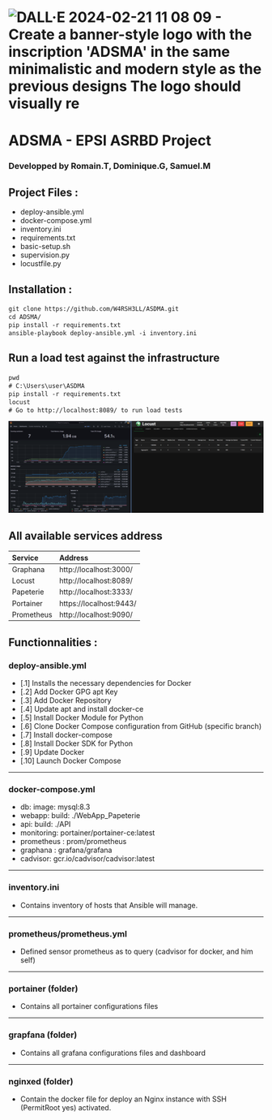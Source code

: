 
# ![DALL·E 2024-02-21 11 08 09 - Create a banner-style logo with the inscription 'ADSMA' in the same minimalistic and modern style as the previous designs  The logo should visually re](https://github.com/W4RSH3LL/ASDMA/assets/129652925/4c3a8a97-4eac-4e72-92bc-89da3c2313d9)
# ADSMA - EPSI ASRBD Project
### Developped by Romain.T, Dominique.G, Samuel.M
## Project Files :
- deploy-ansible.yml
- docker-compose.yml
- inventory.ini
- requirements.txt
- basic-setup.sh
- supervision.py
- locustfile.py

## Installation :
```
git clone https://github.com/W4RSH3LL/ASDMA.git
cd ADSMA/
pip install -r requirements.txt
ansible-playbook deploy-ansible.yml -i inventory.ini
```
## Run a load test against the infrastructure
```
pwd
# C:\Users\user\ASDMA
pip install -r requirements.txt
locust 
# Go to http://localhost:8089/ to run load tests
```
![alt text](img/loadtest_example.png)

## All available services address
| Service  | Address          |
| :--------------- |:---------------|
| Graphana    |http://localhost:3000/|
| Locust    |http://localhost:8089/|
| Papeterie   |http://localhost:3333/|
|Portainer   |https://localhost:9443/|
| Prometheus  |http://localhost:9090/|

## Functionnalities :
### deploy-ansible.yml
- [.1] Installs the necessary dependencies for Docker
- [.2] Add Docker GPG apt Key
- [.3] Add Docker Repository
- [.4] Update apt and install docker-ce
- [.5] Install Docker Module for Python
- [.6] Clone Docker Compose configuration from GitHub (specific branch)
- [.7] Install docker-compose
- [.8] Install Docker SDK for Python
- [.9] Update Docker
- [.10] Launch Docker Compose
------------------------------------------------
### docker-compose.yml
- db: image: mysql:8.3
- webapp: build: ./WebApp_Papeterie
- api: build: ./API
- monitoring: portainer/portainer-ce:latest
- prometheus : prom/prometheus
- graphana : grafana/grafana
- cadvisor: gcr.io/cadvisor/cadvisor:latest
------------------------------------------------
### inventory.ini
- Contains inventory of hosts that Ansible will manage.
------------------------------------------------
### prometheus/prometheus.yml 
- Defined sensor prometheus as to query (cadvisor for docker, and him self)
------------------------------------------------
### portainer (folder)
- Contains all portainer configurations files
------------------------------------------------
### grapfana (folder)
- Contains all grafana configurations files and dashboard
------------------------------------------------
### nginxed (folder)
- Contain the docker file for deploy an Nginx instance with SSH (PermitRoot yes) activated. 
